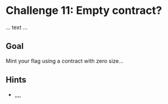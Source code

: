 # Challenge 11: Empty contract?

... text ...

## Goal

Mint your flag using a contract with zero size...

## Hints

- ,,,,
